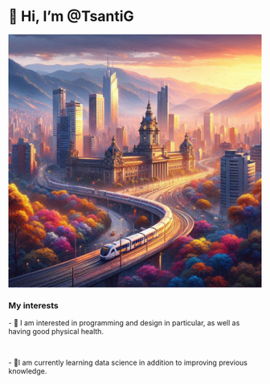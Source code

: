 <h1>👋 Hi, I’m @TsantiG</h1>

![Mi Banner](https://github.com/TsantiG/IMG/blob/main/Medellin-IMG3.jpeg?raw=true)


<h3>My interests</h3>


<p>- 👀 I am interested in programming and design in particular, as well as having good physical health.</p> <br>
<p>- 🌱I am currently learning data science in addition to improving previous knowledge.</p>

